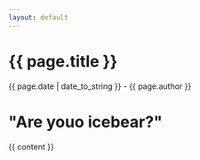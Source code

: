 ```yaml
---
layout: default
---
```


<h1>{{ page.title }}</h1>
<p>{{ page.date | date_to_string }} - {{ page.author }}</p>

<h1>"Are youo icebear?"</h1>
{{ content }}

